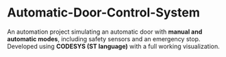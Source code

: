 # Automatic-Door-Control-System
An automation project simulating an automatic door with **manual and automatic modes**, including safety sensors and an emergency stop. Developed using **CODESYS (ST language)** with a full working visualization.
